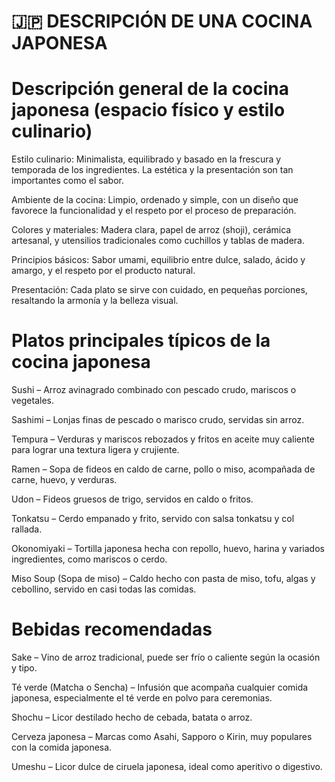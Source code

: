 # 🇯🇵 DESCRIPCIÓN DE UNA COCINA JAPONESA

# Descripción general de la cocina japonesa (espacio físico y estilo culinario)

Estilo culinario: Minimalista, equilibrado y basado en la frescura y temporada de los ingredientes. La estética y la presentación son tan importantes como el sabor.

Ambiente de la cocina: Limpio, ordenado y simple, con un diseño que favorece la funcionalidad y el respeto por el proceso de preparación.

Colores y materiales: Madera clara, papel de arroz (shoji), cerámica artesanal, y utensilios tradicionales como cuchillos y tablas de madera.

Principios básicos: Sabor umami, equilibrio entre dulce, salado, ácido y amargo, y el respeto por el producto natural.

Presentación: Cada plato se sirve con cuidado, en pequeñas porciones, resaltando la armonía y la belleza visual.

# Platos principales típicos de la cocina japonesa

Sushi – Arroz avinagrado combinado con pescado crudo, mariscos o vegetales.

Sashimi – Lonjas finas de pescado o marisco crudo, servidas sin arroz.

Tempura – Verduras y mariscos rebozados y fritos en aceite muy caliente para lograr una textura ligera y crujiente.

Ramen – Sopa de fideos en caldo de carne, pollo o miso, acompañada de carne, huevo, y verduras.

Udon – Fideos gruesos de trigo, servidos en caldo o fritos.

Tonkatsu – Cerdo empanado y frito, servido con salsa tonkatsu y col rallada.

Okonomiyaki – Tortilla japonesa hecha con repollo, huevo, harina y variados ingredientes, como mariscos o cerdo.

Miso Soup (Sopa de miso) – Caldo hecho con pasta de miso, tofu, algas y cebollino, servido en casi todas las comidas.

# Bebidas recomendadas

Sake – Vino de arroz tradicional, puede ser frío o caliente según la ocasión y tipo.

Té verde (Matcha o Sencha) – Infusión que acompaña cualquier comida japonesa, especialmente el té verde en polvo para ceremonias.

Shochu – Licor destilado hecho de cebada, batata o arroz.

Cerveza japonesa – Marcas como Asahi, Sapporo o Kirin, muy populares con la comida japonesa.

Umeshu – Licor dulce de ciruela japonesa, ideal como aperitivo o digestivo.